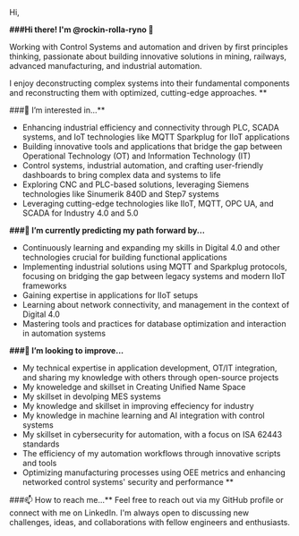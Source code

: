 <!---
rockin-rolla-ryno/rockin-rolla-ryno is a ✨ special ✨ repository because its `README.md` (this file) appears on your GitHub profile.
You can click the Preview link to take a look at your changes.
--->Hi,

**###Hi there! I'm @rockin-rolla-ryno 👋**

Working with Control Systems and automation and driven by first principles thinking, passionate about building innovative solutions in mining, railways, advanced manufacturing, and industrial automation.

I enjoy deconstructing complex systems into their fundamental components and reconstructing them with optimized, cutting-edge approaches.
**

###👀 I’m interested in...**
- Enhancing industrial efficiency and connectivity through PLC, SCADA systems, and IoT technologies like MQTT Sparkplug for IIoT applications
- Building innovative tools and applications that bridge the gap between Operational Technology (OT) and Information Technology (IT)
- Control systems, industrial automation, and crafting user-friendly dashboards to bring complex data and systems to life
- Exploring CNC and PLC-based solutions, leveraging Siemens technologies like Sinumerik 840D and Step7 systems
- Leveraging cutting-edge technologies like IIoT, MQTT, OPC UA, and SCADA for Industry 4.0 and 5.0


**###🌱 I’m currently predicting my path forward by...**
- Continuously learning and expanding my skills in Digital 4.0 and other technologies crucial for building functional applications
- Implementing industrial solutions using MQTT and Sparkplug protocols, focusing on bridging the gap between legacy systems and modern IIoT frameworks
- Gaining expertise in applications for IIoT setups
- Learning about network connectivity, and  management in the context of Digital 4.0
- Mastering tools and practices for database optimization and interaction in automation systems


**###💞️ I’m looking to improve...**
- My technical expertise in application development, OT/IT integration, and sharing my knowledge with others through open-source projects
- My knoweledge and skillset in Creating Unified Name Space 
- My skillset in devolping MES systems
- My knowledge and skillset in improving effeciency for industry 
- My knowledge in machine learning and AI integration with control systems
- My skillset in cybersecurity for automation, with a focus on ISA 62443 standards
- The efficiency of my automation workflows through innovative scripts and tools
- Optimizing manufacturing processes using OEE metrics and enhancing networked control systems' security and performance
**


###📫 How to reach me...**
Feel free to reach out via my GitHub profile or connect with me on LinkedIn. I'm always open to discussing new challenges, ideas, and collaborations with fellow engineers and enthusiasts.
